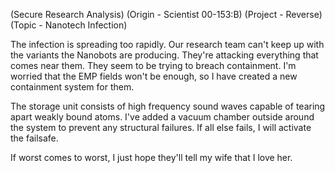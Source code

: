 (Secure Research Analysis)
(Origin - Scientist 00-153:B)
(Project - Reverse)
(Topic - Nanotech Infection)

The infection is spreading too rapidly. Our research team can't keep up with the variants the Nanobots are producing. They're attacking everything that comes near them. They seem to be trying to breach containment. I'm worried that the EMP fields won't be enough, so I have created a new containment system for them.

The storage unit consists of high frequency sound waves capable of tearing apart weakly bound atoms. I've added a vacuum chamber outside around the system to prevent any structural failures. If all else fails, I will activate the failsafe.

If worst comes to worst, I just hope they'll tell my wife that I love her.

